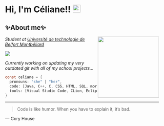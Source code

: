 
<body>
<div class="header">
  <h1>Hi, I'm Céliane!! <img src="https://media.giphy.com/media/rd8yeixaoKm9ix5f5L/giphy.gif" width="25"<</h1>
</div>
<div class="body">
  <div>
    <h2>✨About me✨</h2>
    <img align='right' src="https://media.giphy.com/media/kFHYyrqJesGESSGBCS/giphy.gif" width="200">
    <p><em>Student at <a href="https://www.utbm.fr">Université de technologie de Belfort Montbéliard </a></em></p>
    <img src="https://github-readme-stats.vercel.app/api/top-langs/?username=Toxcecety" />
    <p><em>Currently working on updating my very outdated git with all of my school projects...</em></p>
  </div>
</div class="body">
</body>  

```c
const celiane = {
  pronouns: "she" | "her",
  code: [Java, C++, C, CSS, HTML, SQL, more loading...],
  tools: [Visual Studio Code, CLion, Eclipse, IntelliJ IDEA, Unity, WinDesign, StarUML],
}
```
---
> Code is like humor. When you have to explain it, it’s bad.

— Cory House
